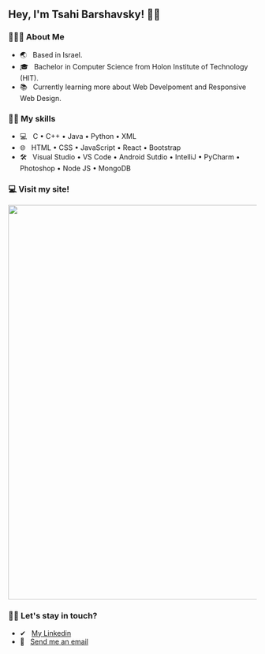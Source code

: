<h2>Hey, I'm Tsahi Barshavsky! 👋🏼</h2>

<h3> 👨🏻‍💻 About Me </h3>

- 🌏 &nbsp; Based in Israel.
- 🎓 &nbsp; Bachelor in Computer Science from Holon Institute of Technology (HIT).
- 📚 &nbsp; Currently learning more about Web Develpoment and Responsive Web Design.

<h3>💪🏼 My skills</h3>

- 💻 &nbsp; C • C++ • Java • Python • XML
- 🌐 &nbsp; HTML • CSS • JavaScript • React • Bootstrap
- 🛠 &nbsp; Visual Studio • VS Code • Android Sutdio • IntelliJ • PyCharm • Photoshop • Node JS • MongoDB

<h3>💻 Visit my site! </h3>
<p>
<a href="https://tsahis-website.herokuapp.com/" target="_blank"><img src="https://github.com/tsahiBarshevsky/tsahis-website-react/blob/master/tsahis-website/src/Images/quick-look.png" width="800"></a>
</p>

<h3> 🤝🏻 Let's stay in touch? </h3>

- ✔ &nbsp; <a href="https://www.linkedin.com/in/tsahi-barshavsky-frontend-developer/">My Linkedin</a>
- 📧 &nbsp; <a href="mailto:tsahi.13@gmail.com">Send me an email</a>




<!--
**tsahiBarshevsky/tsahiBarshevsky** is a ✨ _special_ ✨ repository because its `README.md` (this file) appears on your GitHub profile.

Here are some ideas to get you started:

- 🔭 I’m currently working on ...
- 🌱 I’m currently learning ...
- 👯 I’m looking to collaborate on ...
- 🤔 I’m looking for help with ...
- 💬 Ask me about ...
- 📫 How to reach me: ...
- 😄 Pronouns: ...
- ⚡ Fun fact: ...
-->
